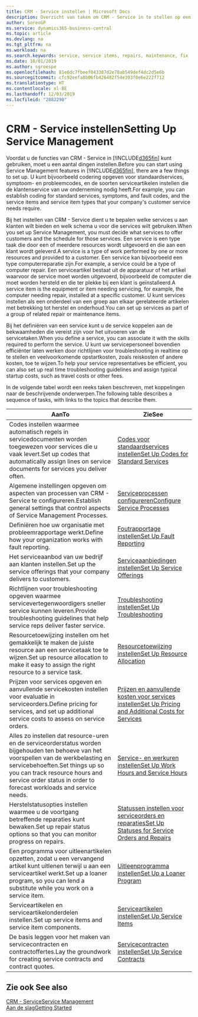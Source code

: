 ```yaml
---
title: CRM - Service instellen | Microsoft Docs
description: Overzicht van taken om CRM - Service in te stellen op een manier die past bij de manier waarop uw organisaties hun services beheren.
author: SorenGP
ms.service: dynamics365-business-central
ms.topic: article
ms.devlang: na
ms.tgt_pltfrm: na
ms.workload: na
ms.search.keywords: service, service items, repairs, maintenance, fix
ms.date: 10/01/2019
ms.author: sgroespe
ms.openlocfilehash: 81e6dc7fbeef043387d2e78ab549def4dc2d5e6b
ms.sourcegitcommit: cfc92eefa8b06fb426482f54e393f0e6e222f712
ms.translationtype: HT
ms.contentlocale: nl-BE
ms.lasthandoff: 12/03/2019
ms.locfileid: "2882290"
---
```

# <a name="setting-up-service-management"></a><span data-ttu-id="3720d-103">CRM - Service instellen</span><span class="sxs-lookup"><span data-stu-id="3720d-103">Setting Up Service Management</span></span>
<span data-ttu-id="3720d-104">Voordat u de functies van CRM - Service in [!INCLUDE[d365fin](includes/d365fin_md.md)] kunt gebruiken, moet u een aantal dingen instellen.</span><span class="sxs-lookup"><span data-stu-id="3720d-104">Before you can start using Service Management features in [!INCLUDE[d365fin](includes/d365fin_md.md)], there are a few things to set up.</span></span> <span data-ttu-id="3720d-105">U kunt bijvoorbeeld codering opgeven voor standaardservices, symptoom- en probleemcodes, en de soorten serviceartikelen instellen die de klantenservice van uw onderneming nodig heeft.</span><span class="sxs-lookup"><span data-stu-id="3720d-105">For example, you can establish coding for standard services, symptoms, and fault codes, and the service items and service item types that your company's customer service needs require.</span></span>  

<span data-ttu-id="3720d-106">Bij het instellen van CRM - Service dient u te bepalen welke services u aan klanten wilt bieden en welk schema u voor die services wilt gebruiken.</span><span class="sxs-lookup"><span data-stu-id="3720d-106">When you set up Service Management, you must decide what services to offer customers and the schedule for those services.</span></span> <span data-ttu-id="3720d-107">Een service is een type taak die door een of meerdere resources wordt uitgevoerd en die aan een klant wordt geleverd.</span><span class="sxs-lookup"><span data-stu-id="3720d-107">A service is a type of work performed by one or more resources and provided to a customer.</span></span> <span data-ttu-id="3720d-108">Een service kan bijvoorbeeld een type computerreparatie zijn.</span><span class="sxs-lookup"><span data-stu-id="3720d-108">For example, a service could be a type of computer repair.</span></span> <span data-ttu-id="3720d-109">Een serviceartikel bestaat uit de apparatuur of het artikel waarvoor de service moet worden uitgevoerd, bijvoorbeeld de computer die moet worden hersteld en die ter plekke bij een klant is geïnstalleerd.</span><span class="sxs-lookup"><span data-stu-id="3720d-109">A service item is the equipment or item needing servicing, for example, the computer needing repair, installed at a specific customer.</span></span> <span data-ttu-id="3720d-110">U kunt services instellen als een onderdeel van een groep aan elkaar gerelateerde artikelen met betrekking tot herstel en onderhoud.</span><span class="sxs-lookup"><span data-stu-id="3720d-110">You can set up services as part of a group of related repair or maintenance items.</span></span>  
  
<span data-ttu-id="3720d-111">Bij het definiëren van een service kunt u de service koppelen aan de bekwaamheden die vereist zijn voor het uitvoeren van de servicetaken.</span><span class="sxs-lookup"><span data-stu-id="3720d-111">When you define a service, you can associate it with the skills required to perform the service.</span></span> <span data-ttu-id="3720d-112">U kunt uw servicepersoneel bovendien efficiënter laten werken door richtlijnen voor troubleshooting in realtime op te stellen en veelvoorkomende opstartkosten, zoals reiskosten of andere kosten, toe te wijzen.</span><span class="sxs-lookup"><span data-stu-id="3720d-112">To help your service representatives be efficient, you can also set up real time troubleshooting guidelines and assign typical startup costs, such as travel costs or other fees.</span></span>  

<span data-ttu-id="3720d-113">In de volgende tabel wordt een reeks taken beschreven, met koppelingen naar de beschrijvende onderwerpen.</span><span class="sxs-lookup"><span data-stu-id="3720d-113">The following table describes a sequence of tasks, with links to the topics that describe them.</span></span>  
  
| <span data-ttu-id="3720d-114">Aan</span><span class="sxs-lookup"><span data-stu-id="3720d-114">To</span></span> | <span data-ttu-id="3720d-115">Zie</span><span class="sxs-lookup"><span data-stu-id="3720d-115">See</span></span> |
| --- | --- |
| <span data-ttu-id="3720d-116">Codes instellen waarmee automatisch regels in servicedocumenten worden toegewezen voor services die u vaak levert.</span><span class="sxs-lookup"><span data-stu-id="3720d-116">Set up codes that automatically assign lines on service documents for services you deliver often.</span></span> |[<span data-ttu-id="3720d-117">Codes voor standaardservices instellen</span><span class="sxs-lookup"><span data-stu-id="3720d-117">Set Up Codes for Standard Services</span></span>](service-how-setup-service-coding.md)|
| <span data-ttu-id="3720d-118">Algemene instellingen opgeven om aspecten van processen van CRM - Service te configureren.</span><span class="sxs-lookup"><span data-stu-id="3720d-118">Establish general settings that control aspects of Service Management Processes.</span></span>|[<span data-ttu-id="3720d-119">Serviceprocessen configureren</span><span class="sxs-lookup"><span data-stu-id="3720d-119">Configure Service Processes</span></span>](service-setup-service-processes.md)|
| <span data-ttu-id="3720d-120">Definiëren hoe uw organisatie met probleemrapportage werkt.</span><span class="sxs-lookup"><span data-stu-id="3720d-120">Define how your organization works with fault reporting.</span></span> |[<span data-ttu-id="3720d-121">Foutrapportage instellen</span><span class="sxs-lookup"><span data-stu-id="3720d-121">Set Up Fault Reporting</span></span>](service-how-setup-fault-reporting.md) |
| <span data-ttu-id="3720d-122">Het serviceaanbod van uw bedrijf aan klanten instellen.</span><span class="sxs-lookup"><span data-stu-id="3720d-122">Set up the service offerings that your company delivers to customers.</span></span>|[<span data-ttu-id="3720d-123">Serviceaanbiedingen instellen</span><span class="sxs-lookup"><span data-stu-id="3720d-123">Set Up Service Offerings</span></span>](service-how-setup-service-offerings.md)|
| <span data-ttu-id="3720d-124">Richtlijnen voor troubleshooting opgeven waarmee servicevertegenwoordigers sneller service kunnen leveren.</span><span class="sxs-lookup"><span data-stu-id="3720d-124">Provide troubleshooting guidelines that help service reps deliver faster service.</span></span> |[<span data-ttu-id="3720d-125">Troubleshooting instellen</span><span class="sxs-lookup"><span data-stu-id="3720d-125">Set Up Troubleshooting</span></span>](service-how-setup-troubleshooting.md) |
| <span data-ttu-id="3720d-126">Resourcetoewijzing instellen om het gemakkelijk te maken de juiste resource aan een servicetaak toe te wijzen.</span><span class="sxs-lookup"><span data-stu-id="3720d-126">Set up resource allocation to make it easy to assign the right resource to a service task.</span></span> |[<span data-ttu-id="3720d-127">Resourcetoewijzing instellen</span><span class="sxs-lookup"><span data-stu-id="3720d-127">Set Up Resource Allocation</span></span>](service-how-setup-resource-allocation.md) |
| <span data-ttu-id="3720d-128">Prijzen voor services opgeven en aanvullende servicekosten instellen voor evaluatie in serviceorders.</span><span class="sxs-lookup"><span data-stu-id="3720d-128">Define pricing for services, and set up additional service costs to assess on service orders.</span></span> |[<span data-ttu-id="3720d-129">Prijzen en aanvullende kosten voor services instellen</span><span class="sxs-lookup"><span data-stu-id="3720d-129">Set Up Pricing and Additional Costs for Services</span></span>](service-how-setup-service-costs-pricing.md)|
| <span data-ttu-id="3720d-130">Alles zo instellen dat resource-uren en de serviceorderstatus worden bijgehouden ten behoeve van het voorspellen van de werkbelasting en servicebehoeften.</span><span class="sxs-lookup"><span data-stu-id="3720d-130">Set things up so you can track resource hours and service order status in order to forecast workloads and service needs.</span></span>|[<span data-ttu-id="3720d-131">Service- en werkuren instellen</span><span class="sxs-lookup"><span data-stu-id="3720d-131">Set Up Work Hours and Service Hours</span></span>](service-how-setup-work-service-hours.md)|
| <span data-ttu-id="3720d-132">Herstelstatusopties instellen waarmee u de voortgang betreffende reparaties kunt bewaken.</span><span class="sxs-lookup"><span data-stu-id="3720d-132">Set up repair status options so that you can monitor progress on repairs.</span></span> | [<span data-ttu-id="3720d-133">Statussen instellen voor serviceorders en reparaties</span><span class="sxs-lookup"><span data-stu-id="3720d-133">Set Up Statuses for Service Orders and Repairs</span></span>](service-order-repair-status.md)|
| <span data-ttu-id="3720d-134">Een programma voor uitleenartikelen opzetten, zodat u een vervangend artikel kunt uitlenen terwijl u aan een serviceartikel werkt.</span><span class="sxs-lookup"><span data-stu-id="3720d-134">Set up a loaner program, so you can lend a substitute while you work on a service item.</span></span> |[<span data-ttu-id="3720d-135">Uitleenprogramma instellen</span><span class="sxs-lookup"><span data-stu-id="3720d-135">Set Up a Loaner Program</span></span>](service-how-setup-loaner-program.md) |
| <span data-ttu-id="3720d-136">Serviceartikelen en serviceartikelonderdelen instellen.</span><span class="sxs-lookup"><span data-stu-id="3720d-136">Set up service items and service item components.</span></span> |[<span data-ttu-id="3720d-137">Serviceartikelen instellen</span><span class="sxs-lookup"><span data-stu-id="3720d-137">Set Up Service Items</span></span>](service-how-setup-service-items.md) |
| <span data-ttu-id="3720d-138">De basis leggen voor het maken van servicecontracten en contractoffertes.</span><span class="sxs-lookup"><span data-stu-id="3720d-138">Lay the groundwork for creating service contracts and contract quotes.</span></span> |[<span data-ttu-id="3720d-139">Servicecontracten instellen</span><span class="sxs-lookup"><span data-stu-id="3720d-139">Set Up Service Contracts</span></span>](service-how-setup-service-contracts.md) |

## <a name="see-also"></a><span data-ttu-id="3720d-140">Zie ook </span><span class="sxs-lookup"><span data-stu-id="3720d-140">See also</span></span>
[<span data-ttu-id="3720d-141">CRM - Service</span><span class="sxs-lookup"><span data-stu-id="3720d-141">Service Management</span></span>](service-service.md)  
[<span data-ttu-id="3720d-142">Aan de slag</span><span class="sxs-lookup"><span data-stu-id="3720d-142">Getting Started</span></span>](product-get-started.md)  
